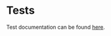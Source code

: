 # Tests

Test documentation can be found [here](https://utrechtuniversity.github.io/yoda/development/running-api-ui-tests.html).
